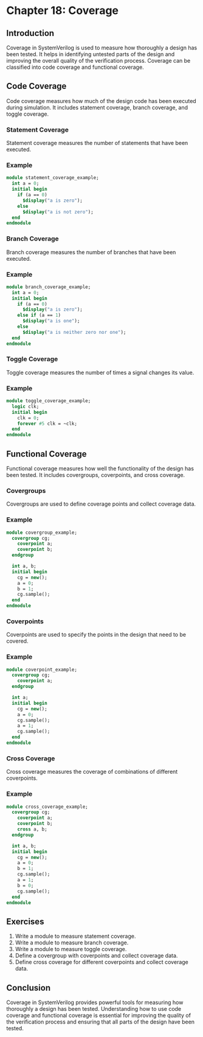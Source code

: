 # Chapter 18: Coverage

## Introduction
Coverage in SystemVerilog is used to measure how thoroughly a design has been tested. It helps in identifying untested parts of the design and improving the overall quality of the verification process. Coverage can be classified into code coverage and functional coverage.

## Code Coverage
Code coverage measures how much of the design code has been executed during simulation. It includes statement coverage, branch coverage, and toggle coverage.

### Statement Coverage
Statement coverage measures the number of statements that have been executed.

### Example
```systemverilog
module statement_coverage_example;
  int a = 0;
  initial begin
    if (a == 0)
      $display("a is zero");
    else
      $display("a is not zero");
  end
endmodule
```

### Branch Coverage
Branch coverage measures the number of branches that have been executed.

### Example
```systemverilog
module branch_coverage_example;
  int a = 0;
  initial begin
    if (a == 0)
      $display("a is zero");
    else if (a == 1)
      $display("a is one");
    else
      $display("a is neither zero nor one");
  end
endmodule
```

### Toggle Coverage
Toggle coverage measures the number of times a signal changes its value.

### Example
```systemverilog
module toggle_coverage_example;
  logic clk;
  initial begin
    clk = 0;
    forever #5 clk = ~clk;
  end
endmodule
```

## Functional Coverage
Functional coverage measures how well the functionality of the design has been tested. It includes covergroups, coverpoints, and cross coverage.

### Covergroups
Covergroups are used to define coverage points and collect coverage data.

### Example
```systemverilog
module covergroup_example;
  covergroup cg;
    coverpoint a;
    coverpoint b;
  endgroup

  int a, b;
  initial begin
    cg = new();
    a = 0;
    b = 1;
    cg.sample();
  end
endmodule
```

### Coverpoints
Coverpoints are used to specify the points in the design that need to be covered.

### Example
```systemverilog
module coverpoint_example;
  covergroup cg;
    coverpoint a;
  endgroup

  int a;
  initial begin
    cg = new();
    a = 0;
    cg.sample();
    a = 1;
    cg.sample();
  end
endmodule
```

### Cross Coverage
Cross coverage measures the coverage of combinations of different coverpoints.

### Example
```systemverilog
module cross_coverage_example;
  covergroup cg;
    coverpoint a;
    coverpoint b;
    cross a, b;
  endgroup

  int a, b;
  initial begin
    cg = new();
    a = 0;
    b = 1;
    cg.sample();
    a = 1;
    b = 0;
    cg.sample();
  end
endmodule
```

## Exercises
1. Write a module to measure statement coverage.
2. Write a module to measure branch coverage.
3. Write a module to measure toggle coverage.
4. Define a covergroup with coverpoints and collect coverage data.
5. Define cross coverage for different coverpoints and collect coverage data.

## Conclusion
Coverage in SystemVerilog provides powerful tools for measuring how thoroughly a design has been tested. Understanding how to use code coverage and functional coverage is essential for improving the quality of the verification process and ensuring that all parts of the design have been tested.
